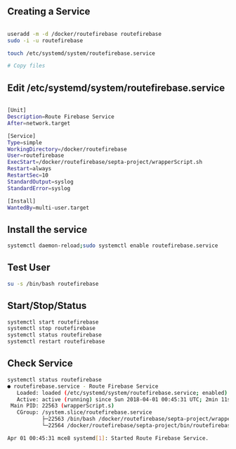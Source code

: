 
## Creating a Service

```bash

useradd -m -d /docker/routefirebase routefirebase
sudo -i -u routefirebase

touch /etc/systemd/system/routefirebase.service

# Copy files


```

## Edit /etc/systemd/system/routefirebase.service

```bash

[Unit]
Description=Route Firebase Service  
After=network.target

[Service]
Type=simple
WorkingDirectory=/docker/routefirebase
User=routefirebase
ExecStart=/docker/routefirebase/septa-project/wrapperScript.sh
Restart=always
RestartSec=10
StandardOutput=syslog
StandardError=syslog

[Install]
WantedBy=multi-user.target

```


## Install the service

```bash
systemctl daemon-reload;sudo systemctl enable routefirebase.service
```

## Test User

```bash
su -s /bin/bash routefirebase

```


## Start/Stop/Status

```bash
systemctl start routefirebase
systemctl stop routefirebase
systemctl status routefirebase
systemctl restart routefirebase

```

## Check Service

```bash
systemctl status routefirebase
● routefirebase.service - Route Firebase Service
   Loaded: loaded (/etc/systemd/system/routefirebase.service; enabled)
   Active: active (running) since Sun 2018-04-01 00:45:31 UTC; 2min 11s ago
 Main PID: 22563 (wrapperScript.s)
   CGroup: /system.slice/routefirebase.service
           ├─22563 /bin/bash /docker/routefirebase/septa-project/wrapperScript.sh
           └─22564 /docker/routefirebase/septa-project/bin/routefirebase -token=/docker/routefirebase/septa-project/tokens/token.json -qui...

Apr 01 00:45:31 mce8 systemd[1]: Started Route Firebase Service.

```

